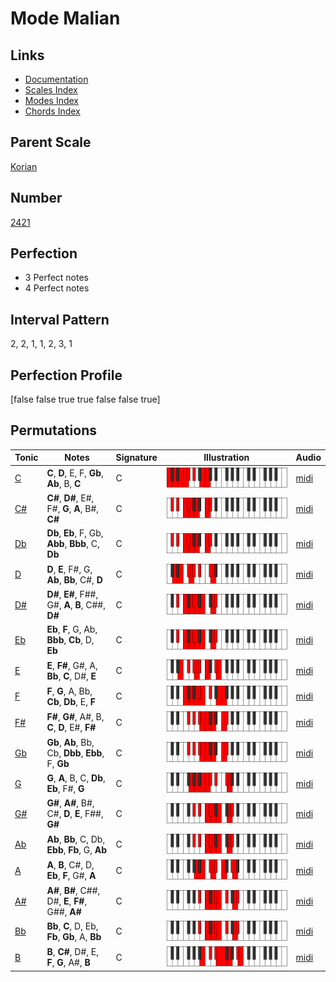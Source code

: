 # Mode Malian

## Links

- [Documentation](index.md)
- [Scales Index](Scales.md)
- [Modes Index](Modes.md)
- [Chords Index](Chords.md)

## Parent Scale

[Korian](ScaleKorian.md)

## Number

[2421](https://ianring.com/musictheory/scales/2421)

## Perfection

- 3 Perfect notes
- 4 Perfect notes

## Interval Pattern

2, 2, 1, 1, 2, 3, 1

## Perfection Profile

[false false true true false false true]

## Permutations

| Tonic | Notes | Signature | Illustration | Audio |
|-------|-------|-----------|--------------|-------|
| [C](ModeCNaturalMalian.md) | **C**, **D**, E, F, **Gb**, **Ab**, B, **C** | C | ![CNaturalMalian](ModeCNaturalMalian.png) | [midi](https://github.com/edipermadi/music/blob/main/docs/ModeCNaturalMalian.mid?raw=true) |
| [C#](ModeCSharpMalian.md) | **C#**, **D#**, E#, F#, **G**, **A**, B#, **C#** | C | ![CSharpMalian](ModeCSharpMalian.png) | [midi](https://github.com/edipermadi/music/blob/main/docs/ModeCSharpMalian.mid?raw=true) |
| [Db](ModeDFlatMalian.md) | **Db**, **Eb**, F, Gb, **Abb**, **Bbb**, C, **Db** | C | ![DFlatMalian](ModeDFlatMalian.png) | [midi](https://github.com/edipermadi/music/blob/main/docs/ModeDFlatMalian.mid?raw=true) |
| [D](ModeDNaturalMalian.md) | **D**, **E**, F#, G, **Ab**, **Bb**, C#, **D** | C | ![DNaturalMalian](ModeDNaturalMalian.png) | [midi](https://github.com/edipermadi/music/blob/main/docs/ModeDNaturalMalian.mid?raw=true) |
| [D#](ModeDSharpMalian.md) | **D#**, **E#**, F##, G#, **A**, **B**, C##, **D#** | C | ![DSharpMalian](ModeDSharpMalian.png) | [midi](https://github.com/edipermadi/music/blob/main/docs/ModeDSharpMalian.mid?raw=true) |
| [Eb](ModeEFlatMalian.md) | **Eb**, **F**, G, Ab, **Bbb**, **Cb**, D, **Eb** | C | ![EFlatMalian](ModeEFlatMalian.png) | [midi](https://github.com/edipermadi/music/blob/main/docs/ModeEFlatMalian.mid?raw=true) |
| [E](ModeENaturalMalian.md) | **E**, **F#**, G#, A, **Bb**, **C**, D#, **E** | C | ![ENaturalMalian](ModeENaturalMalian.png) | [midi](https://github.com/edipermadi/music/blob/main/docs/ModeENaturalMalian.mid?raw=true) |
| [F](ModeFNaturalMalian.md) | **F**, **G**, A, Bb, **Cb**, **Db**, E, **F** | C | ![FNaturalMalian](ModeFNaturalMalian.png) | [midi](https://github.com/edipermadi/music/blob/main/docs/ModeFNaturalMalian.mid?raw=true) |
| [F#](ModeFSharpMalian.md) | **F#**, **G#**, A#, B, **C**, **D**, E#, **F#** | C | ![FSharpMalian](ModeFSharpMalian.png) | [midi](https://github.com/edipermadi/music/blob/main/docs/ModeFSharpMalian.mid?raw=true) |
| [Gb](ModeGFlatMalian.md) | **Gb**, **Ab**, Bb, Cb, **Dbb**, **Ebb**, F, **Gb** | C | ![GFlatMalian](ModeGFlatMalian.png) | [midi](https://github.com/edipermadi/music/blob/main/docs/ModeGFlatMalian.mid?raw=true) |
| [G](ModeGNaturalMalian.md) | **G**, **A**, B, C, **Db**, **Eb**, F#, **G** | C | ![GNaturalMalian](ModeGNaturalMalian.png) | [midi](https://github.com/edipermadi/music/blob/main/docs/ModeGNaturalMalian.mid?raw=true) |
| [G#](ModeGSharpMalian.md) | **G#**, **A#**, B#, C#, **D**, **E**, F##, **G#** | C | ![GSharpMalian](ModeGSharpMalian.png) | [midi](https://github.com/edipermadi/music/blob/main/docs/ModeGSharpMalian.mid?raw=true) |
| [Ab](ModeAFlatMalian.md) | **Ab**, **Bb**, C, Db, **Ebb**, **Fb**, G, **Ab** | C | ![AFlatMalian](ModeAFlatMalian.png) | [midi](https://github.com/edipermadi/music/blob/main/docs/ModeAFlatMalian.mid?raw=true) |
| [A](ModeANaturalMalian.md) | **A**, **B**, C#, D, **Eb**, **F**, G#, **A** | C | ![ANaturalMalian](ModeANaturalMalian.png) | [midi](https://github.com/edipermadi/music/blob/main/docs/ModeANaturalMalian.mid?raw=true) |
| [A#](ModeASharpMalian.md) | **A#**, **B#**, C##, D#, **E**, **F#**, G##, **A#** | C | ![ASharpMalian](ModeASharpMalian.png) | [midi](https://github.com/edipermadi/music/blob/main/docs/ModeASharpMalian.mid?raw=true) |
| [Bb](ModeBFlatMalian.md) | **Bb**, **C**, D, Eb, **Fb**, **Gb**, A, **Bb** | C | ![BFlatMalian](ModeBFlatMalian.png) | [midi](https://github.com/edipermadi/music/blob/main/docs/ModeBFlatMalian.mid?raw=true) |
| [B](ModeBNaturalMalian.md) | **B**, **C#**, D#, E, **F**, **G**, A#, **B** | C | ![BNaturalMalian](ModeBNaturalMalian.png) | [midi](https://github.com/edipermadi/music/blob/main/docs/ModeBNaturalMalian.mid?raw=true) |
